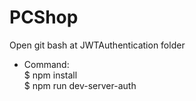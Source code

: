 # PCShop
Open git bash at JWTAuthentication folder <br/>
  - Command: <br/>
      $ npm install <br/>
      $ npm run dev-server-auth <br/>
